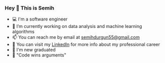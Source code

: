 <!--
**semihdurgun/semihdurgun** is a ✨ _special_ ✨ repository because its `README.md` (this file) appears on your GitHub profile.

Here are some ideas to get you started:

- 🔭 I’m currently working on ...
- 🌱 I’m currently learning ...
- 👯 I’m looking to collaborate on ...
- 🤔 I’m looking for help with ...
- 💬 Ask me about ...
- 📫 How to reach me: ...
- 😄 Pronouns: ...
- ⚡ Fun fact: ...
-->
### Hey 👋 This is Semih

- 💻 I'm a software engineer
- 🔭 I’m currently working on data analysis and machine learning algorithms
- 📫 You can reach me by email at [semihdurgun55@gmail.com](mailto:semihdurgun55@gmail.com)
- 💼 You can visit my [LinkedIn](https://www.linkedin.com/in/semihdurgun/) for more info about my professional career
- 🌱 I'm new graduated 
- 💬 "Code wins arguments"
